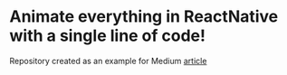 # Animate everything in ReactNative with a single line of code!

Repository created as an example for Medium [article](https://medium.com/@andriidrozdov/animate-everything-in-reactnative-with-single-line-of-code-4c6b73ea6de9)
